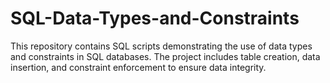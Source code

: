 # SQL-Data-Types-and-Constraints
This repository contains SQL scripts demonstrating the use of data types and constraints in SQL databases. The project includes table creation, data insertion, and constraint enforcement to ensure data integrity.
